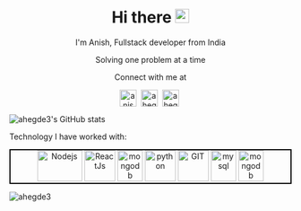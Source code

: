 <div align="center">
   <h1>Hi there <img src="https://media.giphy.com/media/hvRJCLFzcasrR4ia7z/giphy.gif" width="25px"> </h1>

  <p> I'm Anish, Fullstack developer from India</p>
  <p> Solving one problem at a time </p>
</div>
<div align="center" border="solid 2px">
Connect with me at

<p align="center">

<a href="https://linkedin.com/in/anish-hegde-940823120" target="blank"><img align="center" src="https://cdn.jsdelivr.net/npm/simple-icons@3.0.1/icons/linkedin.svg" alt="anish-hegde-940823120" height="30" width="30" /></a>&nbsp;
<a href="https://www.instagram.com/ahegde3/" target="blank"><img align="center" src="https://cdn.jsdelivr.net/npm/simple-icons@3.0.1/icons/instagram.svg" alt="ahegde3" height="30" width="30" /></a>&nbsp;
<a href="mailto: ahegde3@gmail.com" target="blank"><img align="center" src="https://cdn.jsdelivr.net/npm/simple-icons@3.0.1/icons/gmail.svg" alt="ahegde3" height="30" width="30" /></a>&nbsp;

</p>
</div>

![ahegde3's GitHub stats](https://github-readme-stats.vercel.app/api?username=ahegde3&show_icons=true&theme=radical)

<span>Technology I have worked with:</span>

<p style="border:solid 2px black " align="center">
      <img src="https://www.vectorlogo.zone/logos/nodejs/nodejs-horizontal.svg" alt="Nodejs" width="80" height="55"/>
      <img src="https://www.vectorlogo.zone/logos/reactjs/reactjs-icon.svg" alt="ReactJs" width="55" height="55"/> 
       <img src="https://www.vectorlogo.zone/logos/graphql/graphql-icon.svg" alt="mongodb" width="45" height="55"/>
      <img src="https://www.vectorlogo.zone/logos/python/python-icon.svg" alt="python" width="55" height="55"/>
      <img src="https://www.vectorlogo.zone/logos/git-scm/git-scm-icon.svg" alt="GIT" width="55" height="55"/>
      <img src="https://www.vectorlogo.zone/logos/mysql/mysql-icon.svg" alt="mysql" width="45" height="55"/>
      <img src="https://www.vectorlogo.zone/logos/mongodb/mongodb-icon.svg" alt="mongodb" width="45" height="55"/>

</p>

<p align="left">
  <img
    src="https://komarev.com/ghpvc/?username=ahegde3"
    alt="ahegde3"
  />
</p>
